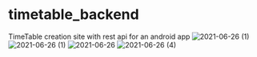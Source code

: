# timetable_backend
TimeTable creation site with rest api for an android app
![2021-06-26 (1)](https://user-images.githubusercontent.com/33715848/123524113-c7e2c000-d6d0-11eb-9b38-58b953633325.png)
![2021-06-26 (1)](https://user-images.githubusercontent.com/33715848/123524146-037d8a00-d6d1-11eb-9c8e-419714c1f0be.png)
![2021-06-26](https://user-images.githubusercontent.com/33715848/123524120-cb764700-d6d0-11eb-9cfe-8d4e4dacb50b.png)
![2021-06-26 (4)](https://user-images.githubusercontent.com/33715848/123524175-36c01900-d6d1-11eb-9051-122fdb9b2f89.png)


